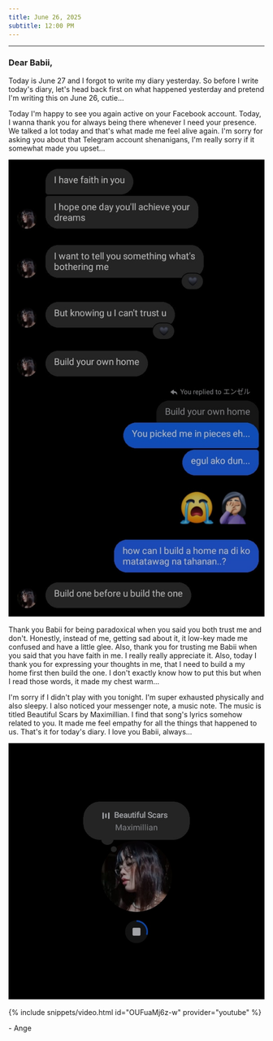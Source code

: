 ```yaml
---
title: June 26, 2025
subtitle: 12:00 PM
---
```

---

### Dear Babii,

Today is June 27 and I forgot to write my diary yesterday. So before I write today's diary, let's head back first on what happened yesterday and pretend I'm writing this on June 26, cutie...

Today I'm happy to see you again active on your Facebook account. Today, I wanna thank you for always being there whenever I need your presence. We talked a lot today and that's what made me feel alive again. I'm sorry for asking you about that Telegram account shenanigans, I'm really sorry if it somewhat made you upset...

![000.018](/assets/images/000.018.jpeg)

Thank you Babii for being paradoxical when you said you both trust me and don't. Honestly, instead of me, getting sad about it, it low-key made me confused and have a little glee. Also, thank you for trusting me Babii when you said that you have faith in me. I really really appreciate it. Also, today I thank you for expressing your thoughts in me, that I need to build a my home first then build the one. I don't exactly know how to put this but when I read those words, it made my chest warm...

I'm sorry if I didn't play with you tonight. I'm super exhausted physically and also sleepy. I also noticed your messenger note, a music note. The music is titled Beautiful Scars by Maximillian. I find that song's lyrics somehow related to you. It made me feel empathy for all the things that happened to us. That's it for today's diary. I love you Babii, always...

![000.019](/assets/images/000.019.jpeg)

{% include snippets/video.html id="OUFuaMj6z-w" provider="youtube" %}

\- Ange
